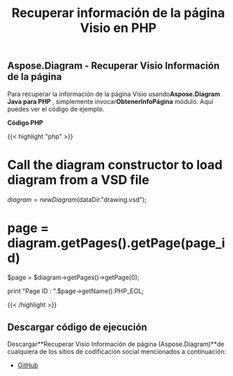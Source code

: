 ﻿---
title: Recuperar información de la página Visio en PHP
type: docs
weight: 30
url: /es/java/retrieve-visio-page-information-in-php/
---
## **Aspose.Diagram - Recuperar Visio Información de la página**
 Para recuperar la información de la página Visio usando**Aspose.Diagram Java para PHP** , simplemente invocar**ObtenerInfoPágina** módulo. Aquí puedes ver el código de ejemplo.

**Código PHP**

{{< highlight "php" >}}

 # Call the diagram constructor to load diagram from a VSD file

$diagram = new Diagram($dataDir."drawing.vsd");

# page = diagram.getPages().getPage(page_id)

$page = $diagram->getPages()->getPage(0);

print "Page ID : ".$page->getName().PHP_EOL;

{{< /highlight >}}
## **Descargar código de ejecución**
 Descargar**Recuperar Visio Información de página (Aspose.Diagram)**de cualquiera de los sitios de codificación social mencionados a continuación:

- [GitHub](https://github.com/asposediagram/Aspose.Diagram-for-Java/blob/master/Plugins/Aspose_Diagram_Java_for_PHP/src/aspose/diagram/WorkingwithPages/GetPageInfo.php)
